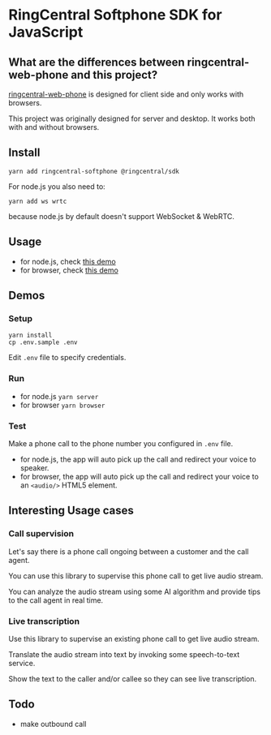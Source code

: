 # RingCentral Softphone SDK for JavaScript

## What are the differences between ringcentral-web-phone and this project?

[ringcentral-web-phone](https://github.com/ringcentral/ringcentral-web-phone) is designed for client side and only works with browsers.

This project was originally designed for server and desktop. It works both with and without browsers.


## Install

```
yarn add ringcentral-softphone @ringcentral/sdk
```

For node.js you also need to:

```
yarn add ws wrtc
```

because node.js by default doesn't support WebSocket & WebRTC.


## Usage

- for node.js, check [this demo](./demos/node.js)
- for browser, check [this demo](./demos/browser.js)


## Demos

### Setup

```
yarn install
cp .env.sample .env
```

Edit `.env` file to specify credentials.


### Run

- for node.js `yarn server`
- for browser `yarn browser`


### Test

Make a phone call to the phone number you configured in `.env` file.

- for node.js, the app will auto pick up the call and redirect your voice to speaker.
- for browser, the app will auto pick up the call and redirect your voice to an `<audio/>` HTML5 element.


## Interesting Usage cases

### Call supervision

Let's say there is a phone call ongoing between a customer and the call agent.

You can use this library to supervise this phone call to get live audio stream.

You can analyze the audio stream using some AI algorithm and provide tips to the call agent in real time.


### Live transcription

Use this library to supervise an existing phone call to get live audio stream.

Translate the audio stream into text by invoking some speech-to-text service.

Show the text to the caller and/or callee so they can see live transcription.


## Todo

- make outbound call
